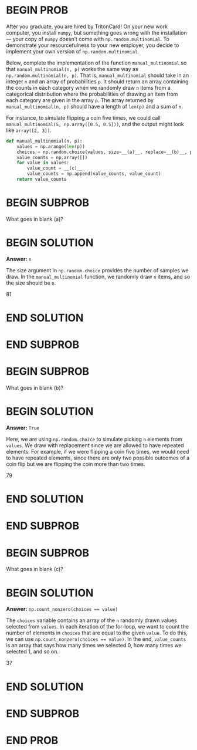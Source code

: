 # BEGIN PROB

After you graduate, you are hired by TritonCard! On your new work computer, you install `numpy`, but something goes wrong with the installation — your copy of `numpy` doesn’t come with `np.random.multinomial`. To demonstrate your resourcefulness to your new employer, you decide to implement your own version of `np.random.multinomial`.

Below, complete the implementation of the function `manual_multinomial` so that `manual_multinomial(n, p)` works the same way as `np.random.multinomial(n, p)`. That is, `manual_multinomial` should take in an integer `n` and an array of probabilities `p`. It should return an array containing the counts in each category when we randomly draw `n` items from a categorical distribution where the probabilities of drawing an item from each category are given in the array `p`. The array returned by `manual_multinomial(n, p)` should have a length of `len(p)` and a sum of `n`.

For instance, to simulate flipping a coin five times, we could call `manual_multinomial(5, np.array([0.5, 0.5]))`, and the output might look like `array([2, 3])`.

``` py
def manual_multinomial(n, p):
    values = np.arange(len(p))
    choices = np.random.choice(values, size=__(a)__, replace=__(b)__, p=p)
    value_counts = np.array([])
    for value in values:
        value_count = __(c)__
        value_counts = np.append(value_counts, value_count)
    return value_counts
```

# BEGIN SUBPROB
What goes in blank (a)?

# BEGIN SOLUTION

**Answer:** `n`

The size argument in `np.random.choice` provides the number of samples we draw. In the `manual_multinomial` function, we randomly draw `n` items, and so the size should be `n`. 

<average>81</average>

# END SOLUTION
# END SUBPROB

# BEGIN SUBPROB
What goes in blank (b)?

# BEGIN SOLUTION

**Answer:** `True`

Here, we are using `np.random.choice` to simulate picking `n` elements from `values`. We draw with replacement since we are allowed to have repeated elements. For example, if we were flipping a coin five times, we would need to have repeated elements, since there are only two possible outcomes of a coin flip but we are flipping the coin more than two times.

<average>79</average>

# END SOLUTION
# END SUBPROB

# BEGIN SUBPROB
What goes in blank \(c\)?

# BEGIN SOLUTION

**Answer:** `np.count_nonzero(choices == value)`

The `choices` variable contains an array of the `n` randomly drawn values selected from `values`. In each iteration of the for-loop, we want to count the number of elements in `choices` that are equal to the given `value`. To do this, we can use `np.count_nonzero(choices == value)`. In the end, `value_counts` is an array that says how many times we selected 0, how many times we selected 1, and so on.

<average>37</average> 

# END SOLUTION
# END SUBPROB
# END PROB
